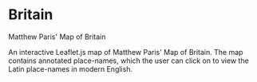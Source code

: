 # Britain
Matthew Paris' Map of Britain

An interactive Leaflet.js map of Matthew Paris' Map of Britain. The map contains annotated place-names, which the user can click on to view the Latin place-names in modern English.
